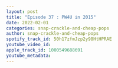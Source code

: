```yaml
---
layout: post
title: "Episode 37 : PW4U in 2015"
date: 2022-02-01
categories: snap-crackle-and-cheap-pops
author: snap-crackle-and-cheap-pops
spotify_track_id: 50h17zfmJzp2y98HtHPRAE
youtube_video_id: 
apple_track_id: 1000549688691
youtube_metadata: 
---
```


